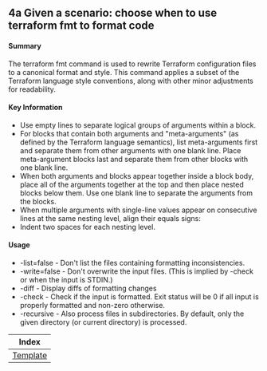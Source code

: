 ## 4a Given a scenario: choose when to use terraform fmt to format code

#### Summary

The terraform fmt command is used to rewrite Terraform configuration files to a canonical format and style. This command applies a subset of the Terraform language style conventions, along with other minor adjustments for readability.

#### Key Information

* Use empty lines to separate logical groups of arguments within a block.
* For blocks that contain both arguments and "meta-arguments" (as defined by the Terraform language semantics), list meta-arguments first and separate them from other arguments with one blank line. Place meta-argument blocks last and separate them from other blocks with one blank line.
* When both arguments and blocks appear together inside a block body, place all of the arguments together at the top and then place nested blocks below them. Use one blank line to separate the arguments from the blocks.
* When multiple arguments with single-line values appear on consecutive lines at the same nesting level, align their equals signs:
* Indent two spaces for each nesting level.

#### Usage

* -list=false - Don't list the files containing formatting inconsistencies.
* -write=false - Don't overwrite the input files. (This is implied by -check or when the input is STDIN.)
* -diff - Display diffs of formatting changes
* -check - Check if the input is formatted. Exit status will be 0 if all input is properly formatted and non-zero otherwise.
* -recursive - Also process files in subdirectories. By default, only the given directory (or current directory) is processed.

| Index |
|:----------:|
|[Template](https://www.terraform.io/docs/commands/fmt.html)|